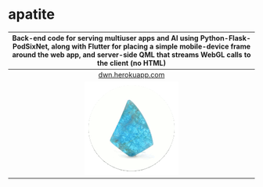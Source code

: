 # apatite
|Back-end code for serving multiuser apps and AI using Python-Flask-PodSixNet, along with Flutter for placing a simple mobile-device frame around the web app, and server-side QML that streams WebGL calls to the client (no HTML)|
|:---:|
|[dwn.herokuapp.com](http://dwn.herokuapp.com)|
|![](logo.gif)|

